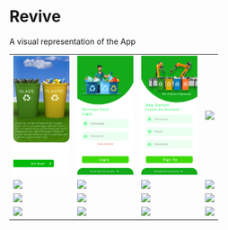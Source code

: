 # Revive

A visual representation of the App

<table>
  <tr>
    <td><img src="./strat page.png" width="100"/></td>
    <td><img src="./login page.png" width="100"/></td>
    <td><img src="./sign up page.png" width="100"/></td>
    <td><img src="./image4.png" width="100"/></td>
  </tr>
  <tr>
    <td><img src="./state page5.png" width="100"/></td>
    <td><img src="./state page.png" width="100"/></td>
    <td><img src="./state page.png" width="100"/></td>
    <td><img src="./state page.png" width="100"/></td>
  </tr>
  <tr>
    <td><img src="./state page.png" width="100"/></td>
    <td><img src="./state page.png" width="100"/></td>
    <td><img src="./image11.png" width="100"/></td>
    <td><img src="./image12.png" width="100"/></td>
  </tr>
  <tr>
    <td><img src="./state page.png" width="100"/></td>
    <td><img src="./state page.png" width="100"/></td>
    <td><img src="./state page.png" width="100"/></td>
    <td><img src="./state page.png" width="100"/></td>
  </tr>
</table>
